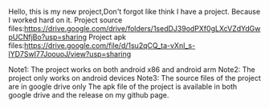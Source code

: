 Hello, this is my new project,Don't forgot like  think I have a project. Because I worked hard on it.
Project source files:https://drive.google.com/drive/folders/1sedDJ39odPXf0gLXcVZdYdGwpUCNfjBo?usp=sharing
Project apk files:https://drive.google.com/file/d/1su2qCQ_ta-vXnI_s-lYD7SwI77JoouoJ/view?usp=sharing

Note1: The project works on both android x86 and android arm
Note2: The project only works on android devices
Note3: The source files of the project are in google drive only The apk file of the project is available in both google drive and the release on my github page.
